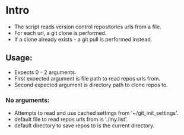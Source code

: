 # Intro

* The script reads version control repositories urls from a file.
* For each url, a git clone is performed.
* If a clone already exists - a git pull is performed instead.

## Usage:
  - Expects 0 - 2 arguments.
  - First expected argument is file path to read repos urls from.
  - Second expected argument is directory path to clone repos to.

### No arguments:
  - Attempts to read and use cached settings from '~/git\_init\_settings'.
  - default file to read repos urls from is './my.list'.
  - default directory to save repos to is the current directory.
